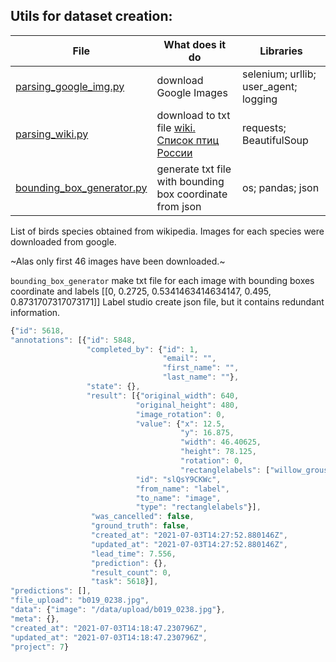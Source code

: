 ## Utils for dataset creation:
 File | What does it do   | Libraries  
--- | --- | ---
[parsing_google_img.py](https://github.com/LadaChernenko/bird_species_guide/blob/main/bird_img_parsing/parsing_google_img.py) | download Google Images |   selenium; urllib; user_agent; logging
[parsing_wiki.py](https://github.com/LadaChernenko/bird_species_guide/blob/main/bird_img_parsing/parsing_wiki.py) | download to txt file [wiki. Список птиц России](https://ru.wikipedia.org/wiki/%D0%A1%D0%BF%D0%B8%D1%81%D0%BE%D0%BA_%D0%BF%D1%82%D0%B8%D1%86_%D0%A0%D0%BE%D1%81%D1%81%D0%B8%D0%B8) | requests; BeautifulSoup
[bounding_box_generator.py](https://github.com/LadaChernenko/bird_species_guide/blob/main/utils/bounding_box_generator.py) | generate txt file with bounding box coordinate from json | os; pandas; json

List of birds species obtained from wikipedia. 
Images for each species were downloaded from google. 

~Alas only first 46 images have been downloaded.~

`bounding_box_generator` make txt file for each image with bounding boxes coordinate and labels [[0, 0.2725, 0.5341463414634147, 0.495, 0.8731707317073171]]
Label studio create json file, but it contains redundant information.
```javascript
{"id": 5618, 
"annotations": [{"id": 5848, 
                 "completed_by": {"id": 1, 
                                  "email": "", 
                                  "first_name": "", 
                                  "last_name": ""}, 
                 "state": {}, 
                 "result": [{"original_width": 640, 
                            "original_height": 480, 
                            "image_rotation": 0, 
                            "value": {"x": 12.5, 
                                      "y": 16.875,
                                      "width": 46.40625, 
                                      "height": 78.125, 
                                      "rotation": 0, 
                                      "rectanglelabels": ["willow_grouse"]}, 
                            "id": "slQsY9CKWc", 
                            "from_name": "label", 
                            "to_name": "image", 
                            "type": "rectanglelabels"}], 
                  "was_cancelled": false, 
                  "ground_truth": false, 
                  "created_at": "2021-07-03T14:27:52.880146Z", 
                  "updated_at": "2021-07-03T14:27:52.880146Z", 
                  "lead_time": 7.556, 
                  "prediction": {}, 
                  "result_count": 0, 
                  "task": 5618}], 
"predictions": [], 
"file_upload": "b019_0238.jpg", 
"data": {"image": "/data/upload/b019_0238.jpg"}, 
"meta": {}, 
"created_at": "2021-07-03T14:18:47.230796Z", 
"updated_at": "2021-07-03T14:18:47.230796Z", 
"project": 7}
```
